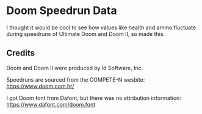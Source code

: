# Doom Speedrun Data

I thought it would be cool to see how values like health and ammo fluctuate during speedruns of Ultimate Doom and Doom II, so made this.

## Credits

Doom and Doom II were produced by id Software, Inc.

Speedruns are sourced from the COMPETE-N wesbite: https://www.doom.com.hr/

I got Doom font from Dafont, but there was no attribution information: https://www.dafont.com/doom.font